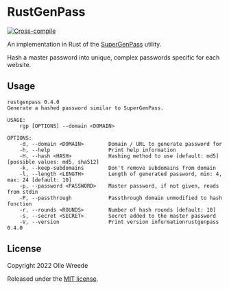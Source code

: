 RustGenPass
===========

[![Cross-compile](https://github.com/ollej/rustgenpass/actions/workflows/crosscompile.yml/badge.svg)](https://github.com/ollej/rustgenpass/actions/workflows/crosscompile.yml)

An implementation in Rust of the [SuperGenPass](https://chriszarate.github.io/supergenpass/) utility.

Hash a master password into unique, complex passwords specific for each
website.

Usage
-----

```
rustgenpass 0.4.0
Generate a hashed password similar to SuperGenPass.

USAGE:
    rgp [OPTIONS] --domain <DOMAIN>

OPTIONS:
    -d, --domain <DOMAIN>        Domain / URL to generate password for
    -h, --help                   Print help information
    -H, --hash <HASH>            Hashing method to use [default: md5] [possible values: md5, sha512]
    -k, --keep-subdomains        Don't remove subdomains from domain
    -l, --length <LENGTH>        Length of generated password, min: 4, max: 24 [default: 10]
    -p, --password <PASSWORD>    Master password, if not given, reads from stdin
    -P, --passthrough            Passthrough domain unmodified to hash function
    -r, --rounds <ROUNDS>        Number of hash rounds [default: 10]
    -s, --secret <SECRET>        Secret added to the master password
    -V, --version                Print version informationrustgenpass 0.4.0
```

License
-------

Copyright 2022 Olle Wreede

Released under the [MIT license](https://opensource.org/licenses/MIT).
